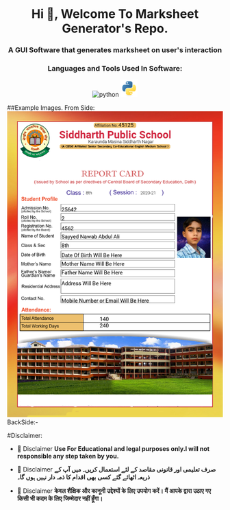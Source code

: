 <h1 align="center">Hi 👋, Welcome To Marksheet Generator's Repo.</h1>
<h3 align="center">A GUI Software that generates marksheet on user's interaction</h3>


<h3 align="center">Languages and Tools Used In Software:</h3>
<p align="center"> <img src="https://python-tricks.com/wp-content/uploads/2019/10/tkinter.jpg" alt="python" width="40" height="40"/> <a href="https://www.python.org" target="_blank"> <img src="https://raw.githubusercontent.com/devicons/devicon/master/icons/python/python-original.svg" alt="python" width="40" height="40"/> </a> </p>



##Example Images.
From Side:
<img src="https://raw.githubusercontent.com/Sayyednaa/Marksheet-Generator/main/Example.png"/>
BackSide:-

#Disclaimer:
- 💬 Disclaimer **Use For Educational and legal purposes only.I will not responsible any step taken by you.**

- 💬 Disclaimer **صرف تعلیمی اور قانونی مقاصد کے لئے استعمال کریں۔ میں آپ کے ذریعہ اٹھائے گئے کسی بھی اقدام کا ذمہ دار نہیں ہوں گا۔**

- 💬 Disclaimer **केवल शैक्षिक और कानूनी उद्देश्यों के लिए उपयोग करें। मैं आपके द्वारा उठाए गए किसी भी कदम के लिए जिम्मेदार नहीं हूँगा।**



